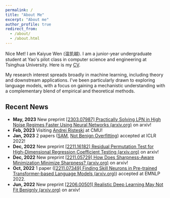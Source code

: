 ```yaml
---
permalink: /
title: "About Me"
excerpt: "About me"
author_profile: true
redirect_from: 
  - /about/
  - /about.html
---
```

Nice Met! I am Kaiyue Wen (温凯越). I am a junior-year undergraduate student at Yao's pilot class in computer science and engineering at Tsinghua University. Here is my [CV](https://github.com/WhenWen/WhenWen.github.io/blob/master/files/CVofKaiyueWen.pdf).

My research interest spreads broadly in machine learning, including theory and downstream applications. I've been particularly drawn to exploring language models, with a focus on gaining a mechanistic understanding with a complementary blend of empirical and theoretical methods.


## Recent News

* **May, 2023** New preprint [[2303.07987] Practically Solving LPN in High Noise Regimes Faster Using Neural Networks (arxiv.org)](https://arxiv.org/abs/2303.07987) on arxiv!
* **Feb, 2023** Visiting [Andrej Risteski](https://www.andrew.cmu.edu/user/aristesk/) at CMU!
* **Jan, 2023** 2 papers ([SAM](https://arxiv.org/abs/2211.05729), [Not Benign Overfitting](https://arxiv.org/abs/2206.00501)) accepted at ICLR 2022!
* **Dec, 2022** New preprint [[2211.16182] Residual Permutation Test for High-Dimensional Regression Coefficient Testing (arxiv.org)](https://arxiv.org/abs/2211.16182) on arxiv!
* **Dec, 2022** New preprint [[2211.05729] How Does Sharpness-Aware Minimization Minimize Sharpness? (arxiv.org)](https://arxiv.org/abs/2211.05729) on arxiv!
* **Oct, 2022** 1 paper ([[2211.07349] Finding Skill Neurons in Pre-trained Transformer-based Language Models (arxiv.org)](https://arxiv.org/abs/2211.07349)) accepted at EMNLP 2022.
* **Jun, 2022** New preprint [[2206.00501] Realistic Deep Learning May Not Fit Benignly (arxiv.org)](https://arxiv.org/abs/2206.00501) on arxiv!
